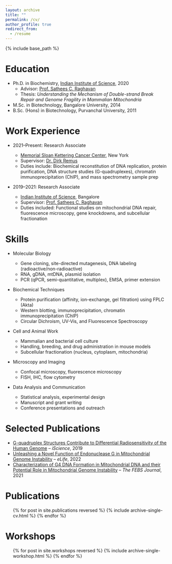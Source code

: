 ```yaml
---
layout: archive
title: ""
permalink: /cv/
author_profile: true
redirect_from:
  - /resume
---
```


{% include base_path %}


Education
============
* Ph.D. in Biochemistry, [Indian Institute of Science](https://biochem.iisc.ac.in/sathees-c-raghavan.php), 2020  
  * Advisor: [Prof. Sathees C. Raghavan](https://satheesscrlab10.wixsite.com/website)  
  * Thesis: *Understanding the Mechanism of Double-strand Break Repair and Genome Fragility in Mammalian Mitochondria*
* M.Sc. in Biotechnology, Bangalore University, 2014  
* B.Sc. (Hons) in Biotechnology, Purvanchal University, 2011  

Work Experience
=================
* 2021–Present: Research Associate  
  * [Memorial Sloan Kettering Cancer Center](https://www.mskcc.org/research/ski/labs/members/sumedha-dahal), New York  
  * Supervisor: [Dr. Dirk Remus](https://www.mskcc.org/research/ski/labs/dirk-remus)  
  * Duties include: Biochemical reconstitution of DNA replication, protein purification, DNA structure studies (G-quadruplexes), chromatin immunoprecipitation (ChIP), and mass spectrometry sample prep  

* 2019–2021: Research Associate  
  * [Indian Institute of Science](https://www.iisc.ac.in), Bangalore  
  * Supervisor: [Prof. Sathees C. Raghavan](https://satheesscrlab10.wixsite.com/website)  
  * Duties included: Functional studies on mitochondrial DNA repair, fluorescence microscopy, gene knockdowns, and subcellular fractionation  

Skills
======
* Molecular Biology  
  * Gene cloning, site-directed mutagenesis, DNA labeling (radioactive/non-radioactive)  
  * RNA, gDNA, mtDNA, plasmid isolation  
  * PCR (qPCR, semi-quantitative, multiplex), EMSA, primer extension  

* Biochemical Techniques  
  * Protein purification (affinity, ion-exchange, gel filtration) using FPLC (Akta)  
  * Western blotting, immunoprecipitation, chromatin immunoprecipitation (ChIP)  
  * Circular Dichroism, UV-Vis, and Fluorescence Spectroscopy  

* Cell and Animal Work  
  * Mammalian and bacterial cell culture  
  * Handling, breeding, and drug administration in mouse models  
  * Subcellular fractionation (nucleus, cytoplasm, mitochondria)  

* Microscopy and Imaging  
  * Confocal microscopy, fluorescence microscopy  
  * FISH, IHC, flow cytometry  

* Data Analysis and Communication  
  * Statistical analysis, experimental design  
  * Manuscript and grant writing  
  * Conference presentations and outreach

Selected Publications
=======================
* [G-quadruplex Structures Contribute to Differential Radiosensitivity of the Human Genome](https://scholar.google.com/citations?view_op=view_citation&hl=en&user=zSO66YwAAAAJ&citation_for_view=zSO66YwAAAAJ:Y0pCki6q_DkC) – *iScience*, 2019  
* [Unleashing a Novel Function of Endonuclease G in Mitochondrial Genome Instability](https://scholar.google.com/citations?view_op=view_citation&hl=en&user=zSO66YwAAAAJ&citation_for_view=zSO66YwAAAAJ:Tyk-4Ss8FVUC) – *eLife*, 2022  
* [Characterization of G4 DNA Formation in Mitochondrial DNA and their Potential Role in Mitochondrial Genome Instability](https://scholar.google.com/citations?view_op=view_citation&hl=en&user=zSO66YwAAAAJ&citation_for_view=zSO66YwAAAAJ:Y0pCki6q_DkC) – *The FEBS Journal*, 2021  


Publications
======
  <ul>{% for post in site.publications reversed %}
    {% include archive-single-cv.html %}
  {% endfor %}</ul>
  
Workshops
======
  <ul>{% for post in site.workshops reversed %}
    {% include archive-single-workshop.html  %}
  {% endfor %}</ul>
  

